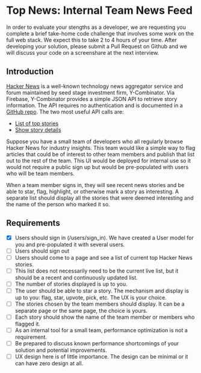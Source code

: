 # Top News: Internal Team News Feed

In order to evaluate your stengths as a developer, we are requesting you complete a brief take-home code challenge that involves some work on the full web stack. We expect this to take 2 to 4 hours of your time. After developing your solution, please submit a Pull Request on Github and we will discuss your code on a screenshare at the next interview.

## Introduction

[Hacker News](https://news.ycombinator.com/) is a well-known technology news aggregator service and forum maintained by seed stage investment firm, Y-Combinator. Via Firebase, Y-Combinator provides a simple JSON API to retrieve story information. The API requires no authentication and is documented in a [GitHub repo](https://github.com/HackerNews/API). The two most useful API calls are:

* [List of top stories](https://hacker-news.firebaseio.com/v0/topstories.json)
* [Show story details](https://hacker-news.firebaseio.com/v0/item/8863.json)

Suppose you have a small team of developers who all regularly browse Hacker News for industry insights. This team would like a simple way to flag articles that could be of interest to other team members and publish that list out to the rest of the team. This UI would be deployed for internal use so it would not require a public sign up but would be pre-populated with users who will be team members.

When a team member signs in, they will see recent news stories and be able to star, flag, highlight, or otherwise mark a story as interesting. A separate list should display all the stories that were deemed interesting and the name of the person who marked it so.

## Requirements

- [x] Users should sign in (/users/sign_in). We have created a User model for you and pre-populated it with several users.
- [ ] Users should sign out
- [ ] Users should come to a page and see a list of current top Hacker News stories.
- [ ] This list does not necessarily need to be the current live list, but it should be a recent and continuously updated list.
- [ ] The number of stories displayed is up to you.
- [ ] The user should be able to star a story. The mechanism and display is up to you: flag, star, upvote, pick, etc. The UX is your choice.
- [ ] The stories chosen by the team members should display. It can be a separate page or the same page, the choice is yours.
- [ ] Each story should show the name of the team member or members who flagged it.
- [ ] As an internal tool for a small team, performance optimization is not a requirement.
- [ ] Be prepared to discuss known performance shortcomings of your solution and potential improvements.
- [ ] UX design here is of little importance. The design can be minimal or it can have zero design at all.
